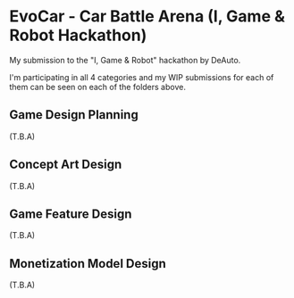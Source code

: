 # EvoCar - Car Battle Arena (I, Game &amp; Robot Hackathon)


My submission to the "I, Game &amp; Robot" hackathon by DeAuto.

I'm participating in all 4 categories and my WIP submissions for each of them can be seen on each of the folders above.

## Game Design Planning

(T.B.A)

## Concept Art Design

(T.B.A)

## Game Feature Design

(T.B.A)

## Monetization Model Design

(T.B.A)
